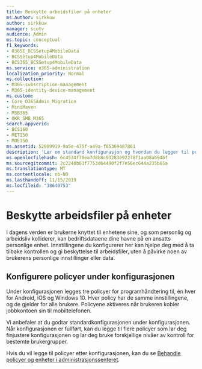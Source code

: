```yaml
---
title: Beskytte arbeidsfiler på enheter
ms.author: sirkkuw
author: sirkkuw
manager: scotv
audience: Admin
ms.topic: conceptual
f1_keywords:
- O365E_BCSSetup4MobileData
- BCSSetup4MobileData
- BCS365_BCSSetup4MobileData
ms.service: o365-administration
localization_priority: Normal
ms.collection:
- M365-subscription-management
- M365-identity-device-management
ms.custom:
- Core_O365Admin_Migration
- MiniMaven
- MSB365
- OKR_SMB_M365
search.appverid:
- BCS160
- MET150
- MOE150
ms.assetid: 52089919-9a5e-475f-a49a-f65369487861
description: 'Lær om standard konfigurasjon og hvordan du legger til policyer for Programbehandling for å beskytte firmadata på brukernes personlige mobile enheter. '
ms.openlocfilehash: 6c4534f70ea7d8b8c93283e92278f1aa08ab94bf
ms.sourcegitcommit: 2c2248b03f7753d64490f2f7e56ec644a235b65a
ms.translationtype: MT
ms.contentlocale: nb-NO
ms.lasthandoff: 11/15/2019
ms.locfileid: "38640753"
---
```

# <a name="protect-work-files-on-devices"></a>Beskytte arbeidsfiler på enheter

I dagens verden er brukerne knyttet til enhetene sine, og som personlig og arbeidsliv kolliderer, kan bedriftsdataene dine havne på en ansatts personlige enhet. Innstillingene du konfigurerer her kan hjelpe deg med å ta tilbake kontrollen og gi beskyttelse til arbeidsfiler, uten å påvirke noen av brukerens personlige innstillinger eller data.
  
## <a name="configuring-policies-during-setup"></a>Konfigurere policyer under konfigurasjonen

Under konfigurasjonen legges tre policyer for programhåndtering til, én hver for Android, iOS og Windows 10. Hver policy har de samme innstillingene, og de gjelder for alle brukere. Policyene aktiveres når brukeren kobler jobbkontoen sin til mobiltelefonen.
  
Vi anbefaler at du godtar standardkonfigurasjonen under konfigurasjonen. Når konfigurasjonen er fullført, kan du legge til flere policyer som lar deg finjustere konfigurasjonen og lar deg bruke forskjellige nivåer av kontroll for bestemte brukergrupper.
  
Hvis du vil legge til policyer etter konfigurasjonen, kan du se [Behandle policyer og enheter i administrasjonssenteret](manage.md).
